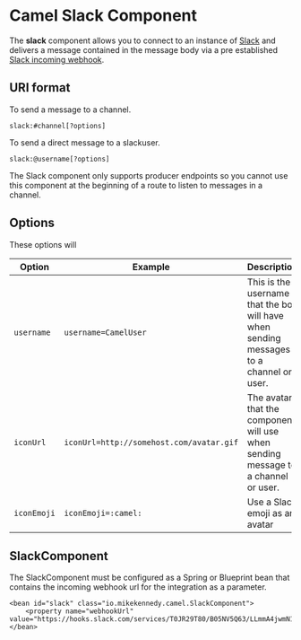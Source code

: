 # Camel Slack Component

The **slack** component allows you to connect to an instance of [Slack](http://www.slack.com) and delivers a message contained in the message body via a pre established [Slack incoming webhook](https://api.slack.com/incoming-webhooks).

## URI format

To send a message to a channel.

```
slack:#channel[?options]
```

To send a direct message to a slackuser.

```
slack:@username[?options]
```

The Slack component only supports producer endpoints so you cannot use this component at the beginning of a route to listen to messages in a channel.

## Options

These options will 

| Option | Example | Description |
| ------ | ------- | ----------- |
| `username` | `username=CamelUser` | This is the username that the bot will have when sending messages to a channel or user. |
| `iconUrl` | `iconUrl=http://somehost.com/avatar.gif` | The avatar that the component will use when sending message to a channel or user. |
| `iconEmoji` | `iconEmoji=:camel:` | Use a Slack emoji as an avatar |

## SlackComponent

The SlackComponent must be configured as a Spring or Blueprint bean that contains the incoming webhook url for the integration as a parameter.

```
<bean id="slack" class="io.mikekennedy.camel.SlackComponent">
    <property name="webhookUrl" value="https://hooks.slack.com/services/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"/>
</bean>
```